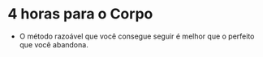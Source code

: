 # 4 horas para o Corpo

- O método razoável que você consegue seguir é melhor que o perfeito que você abandona.

